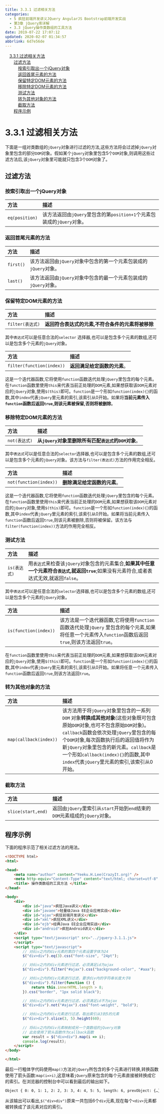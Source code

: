 ```yaml
---
title: 3.3.1 过滤相关方法
categories: 
  - 5 疯狂前端开发讲义JQuery AngularJS Bootstrap前端开发实战
  - 第3章 jQuery库详解
  - 3.3 jQuery操作类数组的工具方法
date: 2019-07-22 17:07:12
updated: 2020-02-07 01:34:57
abbrlink: 6d7e56de
---
```

<div id='my_toc'><a href="/JavaReadingNotes/6d7e56de/#3-3-1-过滤相关方法" class="header_1">3.3.1 过滤相关方法</a>&nbsp;<br><a href="/JavaReadingNotes/6d7e56de/#过滤方法" class="header_2">过滤方法</a>&nbsp;<br><a href="/JavaReadingNotes/6d7e56de/#按索引取出一个jQuery对象" class="header_3">按索引取出一个jQuery对象</a>&nbsp;<br><a href="/JavaReadingNotes/6d7e56de/#返回首尾元素的方法" class="header_3">返回首尾元素的方法</a>&nbsp;<br><a href="/JavaReadingNotes/6d7e56de/#保留特定DOM元素的方法" class="header_3">保留特定DOM元素的方法</a>&nbsp;<br><a href="/JavaReadingNotes/6d7e56de/#移除特定DOM元素的方法" class="header_3">移除特定DOM元素的方法</a>&nbsp;<br><a href="/JavaReadingNotes/6d7e56de/#测试方法" class="header_3">测试方法</a>&nbsp;<br><a href="/JavaReadingNotes/6d7e56de/#转为其他对象的方法" class="header_3">转为其他对象的方法</a>&nbsp;<br><a href="/JavaReadingNotes/6d7e56de/#截取方法" class="header_3">截取方法</a>&nbsp;<br><a href="/JavaReadingNotes/6d7e56de/#程序示例" class="header_2">程序示例</a>&nbsp;<br></div>
<style>.header_1{margin-left: 1em;}.header_2{margin-left: 2em;}.header_3{margin-left: 3em;}.header_4{margin-left: 4em;}.header_5{margin-left: 5em;}.header_6{margin-left: 6em;}</style>
<!--more-->
<script>if (navigator.platform.search('arm')==-1){document.getElementById('my_toc').style.display = 'none';}var e,p = document.getElementsByTagName('p');while (p.length>0) {e = p[0];e.parentElement.removeChild(e);}</script>

<!--end-->
<!--SSTStart-->
# 3.3.1 过滤相关方法 #
下面是一组对类数组的`jQuery`对象进行过滤的方法,这些方法将会过滤掉`jQuery`对象里包含的部分`DOM`对象。假如某个`jQuery`对象里包含5个`DOM`对象,则调用这些过滤方法后,该`jQuery`对象里可能就只包含3个`DOM`对象了。
## 过滤方法 ##
### 按索引取出一个jQuery对象 ###

|方法|描述|
|:---|:---|
|`eq(position)`|该方法返回由`jQuery`里包含的第`position+1`个元素包装成的`jQuery`对象。|
### 返回首尾元素的方法 ###

|方法|描述|
|:---|:---|
|`first()`|该方法返回由`jQuery`对象中包含的第一个元素包装成的`jQuery`对象。|
|`last()`|该方法返回由`jQuery`对象中包含的最一个元素包装成的`jQuery`对象。|

### 保留特定DOM元素的方法 ###

|方法|描述|
|:---|:---|
|`filter(表达式)`|**返回符合表达式的元素,不符合条件的元素将被移除**|
其中`表达式`可以是任意合法的`selector` 选择器,也可以是包含多个元素的数组,还可以是包含多个元素的`jQuery`对象。

|方法|描述|
|:---|:---|
|`filter(function(index))`|**返回满足给定函数的元素**。|
这是一个迭代器函数,它将使用`function`函数迭代处理`jQuery`里包含的每个元素。在`function`函数里使用`this`来代表当前正处理的`DOM`元素,如果想获取该`DOM`元素对应的`jQuery`对象,使用`$(this)`即可。`function`是一个形如`function(index){}`的函数,其中`index`代表`jQuery`里元素的索引,该索引从0开始。如果将**当前元素传入`function`函数后返回`true`,则该元素被保留,否则将被删除**。

### 移除特定DOM元素的方法 ###

|方法|描述|
|:---|:---|
|`not(表达式)`|**从`jQuery`对象里删除所有匹配`表达式`的`DOM`对象**。|
其中`表达式`可以是任意合法的`selector`选择器,也可以是包含多个元素的数组,还可以是包含多个元素的`jQuery`对象。该方法与`filter(表达式)`方法的作用完全相反。

|方法|描述|
|:---|:---|
|`not(function(index))`|**删除满足给定函数的元素**。|
这是一个迭代器函数,它将使用`function`函数迭代处理`jQuery`里包含的每个元素。在`function`函数里使用`this`来代表当前正处理的`DOM`元素,如果想获取该`DOM`元素对应的`jQuery`对象,使用`$(this)`即可。`function`是一个形如`function(index){}`的函数,其中`index`代表`jQuery`里元素的索引,该索引从0开始。如果将当前元素传入`function`函数后返回`true`,则该元素被删除,否则将被保留。该方法与`filter(function(index))`方法的作用完全相反。

### 测试方法 ###

|方法|描述|
|:---|:---|
|`is(表达式)`|用`表达式`来检查该`jQuery`对象包含的元素集合,**如果其中任意一个元素符合`表达式`,就返回`true`**;如果没有元素符合,或者表达式无效,就返回`false`。|

其中`表达式`可以是任意合法的`selector`选择器,也可以是包含多个元素的数组,还可以是包含多个元素的`jQuery`对象。

|方法|描述|
|:---|:---|
|`is(function(index))`|该方法是一个迭代器函数,它将使用`function`函数迭代处理`jQuery` 里包含的每个元素,如果将任意一个元素传入`function`函数后返回`true`,则该方法返回`true`。|

在`function`函数里使用`this`来代表当前正处理的`DOM`元素,如果想获取该`DOM`元素对应的`jQuery`对象,使用`$(this)`即可。`function`是一个形如`function(index){}`的函数,其中`index`代表`jQuery`里元素的索引,该索引从0开始。如果将任意一个元素传入`function`函数后返回`true`,则该方法返回`true`。

### 转为其他对象的方法 ###

|方法|描述|
|:---|:---|
|`map(callback(index))`|该方法用于将`jQuery`对象里包含的一系列`DOM` 对象**转换成其他对象**(这些对象既可包含原始`DOM`对象,也可不包含原始`DOM`对象)。`callback`函数会依次处理`jQuery`里包含的每个`DOM`对象,每次函数执行后的返回值将作为新`jQuery`对象里包含的新元素。`callback`是一个形如`callback(index){}`的函数,其中`index`代表`jQuery`里元素的索引,该索引从0开始。|

### 截取方法 ###

|方法|描述|
|:---|:---|
|`slice(start,end)`|返回由`jQuery`里索引从`start`开始到`end`结束的`DOM`元素组成的`jQuery`对象。|
<!--SSTStop-->

## 程序示例 ##
下面的程序示范了相关过滤方法的用法。
```html
<!DOCTYPE html>
<html>

<head>
    <meta name="author" content="Yeeku.H.Lee(CrazyIt.org)" />
    <meta http-equiv="Content-Type" content="text/html; charset=utf-8" />
    <title> 操作类数组的工具方法 </title>
</head>

<body>
    <div>
        <div id="java">疯狂Java讲义</div>
        <div id="javaee">轻量级Java EE企业应用实战</div>
        <div id="ajax">疯狂前端开发讲义</div>
        <div id="xml">疯狂XML讲义</div>
        <div id="ejb">经典Java EE企业应用实战</div>
        <div id="android">疯狂Android讲义</div>
    </div>
    <script type="text/javascript" src="../jquery-3.1.1.js">
    </script>
    <script type="text/javascript">
        // 对div之内的div元素的第四个元素设置字体为24
        $("div>div").eq(3).css("font-size", "24pt");

        // 对div之内的div元素进行过滤，必须满足id为ajax
        $("div>div").filter("#ajax").css("background-color", "#aaa");

        // 对div之内的div元素进行过滤，要求div内的字符串长度大于8
        $("div>div").filter(function () {
            return this.innerHTML.length > 8;
        }).css("border", "1px solid black");

        // 对div之内的div元素进行过滤，必须满足id不为ajax
        $("div>div").not("#ajax").css("font-weight", "bold");

        // 对div之内的div元素进行过滤，取出索引从3到5的元素
        $("div>div").slice(3, 5).height(60);
        
        // 将div之内的div元素映射成另一个类数组的jQuery对象
        // 此处使用了箭头函数作为callback函数
        var result = $("div>div").map(i => i);
        console.log(result);
    </script>
</body>

</html>
```
最后一行粗体字代码使用`map()`方法对`jQuery`所包含的多个元素进行转换,转换函数使用了箭头函数:`map(i=>i)`,这意味着`jQuery`原来包含的每个元素直接被转换成它的索引。在浏览器的控制台中可以看到最后的输出如下。
```cmd
Object { 0: 0, 1: 1, 2: 2, 3: 3, 4: 4, 5: 5, length: 6, prevObject: {…} }
```
从该输出可以看出,`$("div>div")`原来一共包括6个`div`元素,现在每个`<div>`元素都被转换成了该元素对应的索引。

